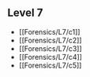 ## Level 7
- [[Forensics/L7/c1]]
- [[Forensics/L7/c2]]
- [[Forensics/L7/c3]]
- [[Forensics/L7/c4]]
- [[Forensics/L7/c5]]